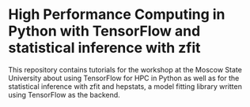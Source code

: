# High Performance Computing in Python with TensorFlow and statistical inference with zfit

This repository contains tutorials for the workshop at the Moscow State University about using TensorFlow for HPC in Python as well as for the statistical inference with zfit and hepstats, a model fitting library written using TensorFlow as the backend.
